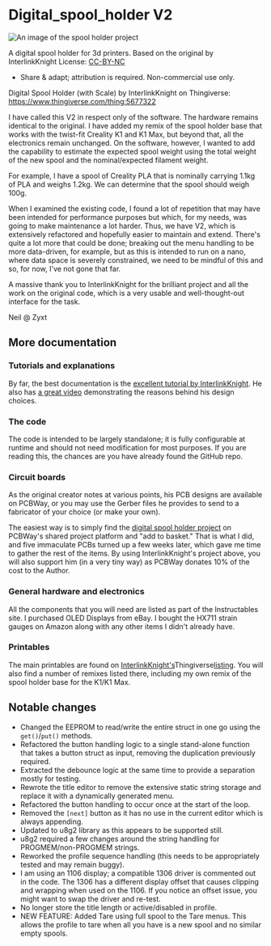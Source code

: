 # Digital_spool_holder V2

![An image of the spool holder project](https://img.thingiverse.com/cdn-cgi/image/fit=contain,quality=95,width=640/https://cdn.thingiverse.com/assets/a4/cd/1e/ce/07/large_display_8fc11203-5cf1-4a74-8cd6-9984aafc7cdd.jpeg)

A digital spool holder for 3d printers. Based on the original by InterlinkKnight
License: [CC-BY-NC](https://creativecommons.org/licenses/by-nc/4.0/)

* Share & adapt; attribution is required. Non-commercial use only.

Digital Spool Holder (with Scale) by InterlinkKnight on Thingiverse: <https://www.thingiverse.com/thing:5677322>

I have called this V2 in respect only of the software. The hardware remains identical to the original. I have added my remix of the spool holder base that works with the twist-fit Creality K1 and K1 Max, but beyond that, all the electronics remain unchanged. On the software, however, I wanted to add the capability to estimate the expected spool weight using the total weight of the new spool and the nominal/expected filament weight.

For example, I have a spool of Creality PLA that is nominally carrying 1.1kg of PLA and weighs 1.2kg. We can determine that the spool should weigh 100g.

When I examined the existing code, I found a lot of repetition that may have been intended for performance purposes but which, for my needs, was going to make maintenance a lot harder. Thus, we have V2, which is extensively refactored and hopefully easier to maintain and extend. There's quite a lot more that could be done; breaking out the menu handling to be more data-driven, for example, but as this is intended to run on a nano, where data space is severely constrained, we need to be mindful of this and so, for now, I've not gone that far.

A massive thank you to InterlinkKnight for the brilliant project and all the work on the original code, which is a very usable and well-thought-out interface for the task.

Neil @ Zyxt

## More documentation

### Tutorials and explanations

By far, the best documentation is the [excellent tutorial by InterlinkKnight](https://www.instructables.com/Digital-Spool-Holder-with-Scale/). He also has [a great video](https://www.youtube.com/watch?v=WO-hR7okl3k&ab_channel=InterlinkKnight) demonstrating the reasons behind his design choices.

### The code

The code is intended to be largely standalone; it is fully configurable at runtime and should not need modification for most purposes. If you are reading this, the chances are you have already found the GitHub repo.

### Circuit boards

As the original creator notes at various points, his PCB designs are available on PCBWay, or you may use the Gerber files he provides to send to a fabricator of your choice (or make your own).

The easiest way is to simply find the [digital spool holder project](https://www.pcbway.com/project/shareproject/Digital_Spool_Holder_with_Scale_3b6cab54.html) on PCBWay's shared project platform and "add to basket." That is what I did, and five immaculate PCBs turned up a few weeks later, which gave me time to gather the rest of the items. By using InterlinkKnight's project above, you will also support him (in a very tiny way) as PCBWay donates 10% of the cost to the Author.

### General hardware and electronics

All the components that you will need are listed as part of the Instructables site. I purchased OLED Displays from eBay. I bought the HX711 strain gauges on Amazon along with any other items I didn't already have.

### Printables

The main printables are found on [InterlinkKnight's](https://www.thingiverse.com/thing:5677322)Thingiverse[listing](https://www.thingiverse.com/thing:5677322). You will also find a number of remixes listed there, including my own remix of the spool holder base for the K1/K1 Max.

## Notable changes

* Changed the EEPROM to read/write the entire struct in one go using the `get()`/`put()` methods.
* Refactored the button handling logic to a single stand-alone function that takes a button struct as input, removing the duplication previously required.
* Extracted the debounce logic at the same time to provide a separation mostly for testing.
* Rewrote the title editor to remove the extensive static string storage and replace it with a dynamically generated menu.
* Refactored the button handling to occur once at the start of the loop.
* Removed the `[next]` button as it has no use in the current editor which is always appending.
* Updated to u8g2 library as this appears to be supported still.
* u8g2 required a few changes around the string handling for PROGMEM/non-PROGMEM strings.
* Reworked the profile sequence handling (this needs to be appropriately tested and may remain buggy).
* I am using an 1106 display; a compatible 1306 driver is commented out in the code. The 1306 has a different display offset that causes clipping and wrapping when used on the 1106. If you notice an offset issue, you might want to swap the driver and re-test.
* No longer store the title length or active/disabled in profile.
* NEW FEATURE: Added Tare using full spool to the Tare menus. This allows the profile to tare when all you have is a new spool and no similar empty spools.
